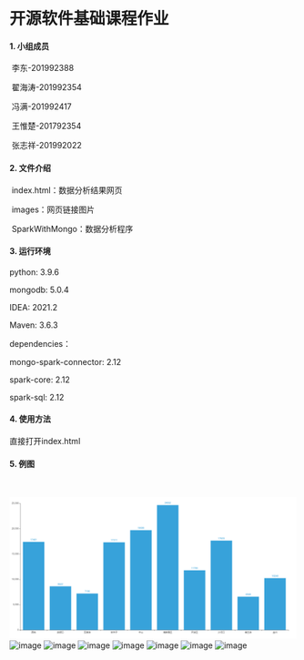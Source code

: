 # 开源软件基础课程作业

#### 1. 小组成员

​		李东-201992388

​		翟海涛-201992354

​		冯满-201992417

​		王惟楚-201792354

​		张志祥-201992022

#### 2. 文件介绍

​		index.html：数据分析结果网页

​		images：网页链接图片

​		SparkWithMongo：数据分析程序

#### 3.  运行环境

python: 3.9.6

mongodb: 5.0.4

IDEA: 2021.2

Maven: 3.6.3

dependencies：

mongo-spark-connector: 2.12

spark-core: 2.12

spark-sql: 2.12

#### 4. 使用方法

直接打开index.html

#### 5. 例图

​		

![image](images/大连市各区县二手房均价.png)
![image](https://github.com/Leonard-ld/ssdut-OpenSourceSoftware2021/tree/main/images/房屋价格分布直方图.png)
![image](https://github.com/Leonard-ld/ssdut-OpenSourceSoftware2021/tree/main/images/房屋面积分布直方图.png)
![image](https://github.com/Leonard-ld/ssdut-OpenSourceSoftware2021/tree/main/images/国内部分城市二手房均价.png)
![image](https://github.com/Leonard-ld/ssdut-OpenSourceSoftware2021/tree/main/images/上海市各区县二手房均价.png)
![image](https://github.com/Leonard-ld/ssdut-OpenSourceSoftware2021/tree/main/images/北京市各区县二手房均价.png)
![image](https://github.com/Leonard-ld/ssdut-OpenSourceSoftware2021/tree/main/images/饼图.jpg)
![image](https://github.com/Leonard-ld/ssdut-OpenSourceSoftware2021/tree/main/images/大连各区县二手房数量.png)

